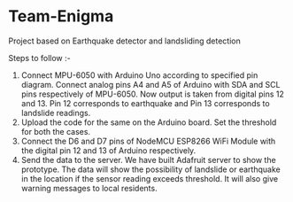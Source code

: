 # Team-Enigma
Project based on Earthquake detector and landsliding detection

Steps to follow :-
1.	Connect MPU-6050 with Arduino Uno according to specified pin diagram. Connect analog pins A4 and A5 of Arduino with SDA and SCL pins respectively of MPU-6050. Now output is taken from digital pins 12 and 13. Pin 12 corresponds to earthquake and Pin 13 corresponds to landslide readings. 
2.	Upload the code for the same on the Arduino board. Set the threshold for both the cases. 
3.	Connect the D6 and D7 pins of NodeMCU ESP8266 WiFi Module with the digital pin 12 and 13 of Arduino respectively.
4.	Send the data to the server. We have built Adafruit server to show the prototype. The data will show the possibility of landslide or earthquake in the location if the sensor reading exceeds threshold. It will also give warning messages to local residents.
